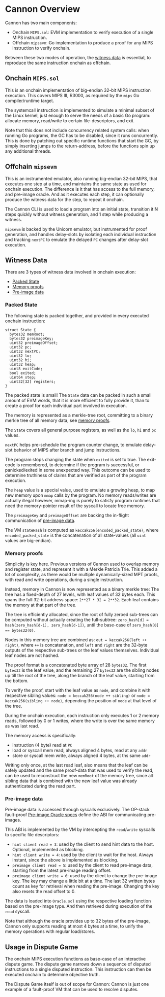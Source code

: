 # Cannon Overview

Cannon has two main components:
- Onchain `MIPS.sol`: EVM implementation to verify execution of a single MIPS instruction.
- Offchain `mipsevm`: Go implementation to produce a proof for any MIPS instruction to verify onchain.

Between these two modes of operation, the [witness data](#witness-data) is essential,
to reproduce the same instruction onchain as offchain.

## Onchain `MIPS.sol`

This is an onchain implementation of big-endian 32-bit MIPS instruction execution.
This covers MIPS III, R3000, as required by the `mips` Go compiler/runtime target.

The systemcall instruction is implemented to simulate a minimal subset of the Linux kernel,
just enough to serve the needs of a basic Go program:
allocate memory, read/write to certain file-descriptors, and exit.

Note that this does not include concurrency related system calls: when running Go programs,
the GC has to be disabled, since it runs concurrently.
This is done by patching out specific runtime functions that start the GC,
by simply inserting jumps to the return-address, before the functions spin up any additional threads.


## Offchain `mipsevm`

This is an instrumented emulator, also running big-endian 32-bit MIPS, that executes one step at a time,
and maintains the same state as used for onchain execution.
The difference is it that has access to the full memory, and pre-image oracle.
And as it executes each step, it can optionally produce the witness data for the step, to repeat it onchain.

The Cannon CLI is used to load a program into an initial state,
transition it N steps quickly without witness generation, and 1 step while producing a witness.

`mipsevm` is backed by the Unicorn emulator, but instrumented for proof generation,
and handles delay-slots by isolating each individual instruction and tracking `nextPC`
to emulate the delayed `PC` changes after delay-slot execution.

## Witness Data

There are 3 types of witness data involved in onchain execution:
- [Packed State](#packed-state)
- [Memory proofs](#memory-proofs) 
- [Pre-image data](#pre-image-data)

### Packed State

The following state is packed together, and provided in every executed onchain instruction:
```solidity
struct State {
  bytes32 memRoot;
  bytes32 preimageKey;
  uint32 preimageOffset;
  uint32 pc;
  uint32 nextPC;
  uint32 lo;
  uint32 hi;
  uint32 heap;
  uint8 exitCode;
  bool exited;
  uint64 step;
  uint32[32] registers;
}
```

The packed state is small! The `State` data can be packed in such a small amount of EVM words,
that it is more efficient to fully provide it, than to create a proof for each individual part involved in execution.

The memory is represented as a merkle-tree root, committing to a binary merkle tree of all memory data,
see [memory proofs](#memory-proofs).

The `State` covers all general purpose registers, as well as the `lo`, `hi` and `pc` values.

`nextPC` helps pre-schedule the program counter change, to emulate delay-slot behavior of MIPS
after branch and jump instructions.

The program stops changing the state when `exited` is set to true. The exit-code is remembered,
to determine if the program is successful, or panicked/exited in some unexpected way.
This outcome can be used to determine truthiness of claims that are verified as part of the program execution.

The `heap` value is a special value, used to emulate a growing heap, to map new memory upon `mmap` calls by the program.
No memory reads/writes are actually illegal however, mmap-ing is purely to satisfy program runtimes that
need the memory-pointer result of the syscall to locate free memory.

The `preimageKey` and `preimageOffset` are backing the in-flight communication of [pre-image data](#pre-image-data).

The VM `stateHash` is computed as `keccak256(encoded_packed_state)`,
where `encoded_packed_state` is the concatenation of all state-values (all `uint` values are big-endian).


### Memory proofs

Simplicity is key here. Previous versions of Cannon used to overlap memory and register state,
and represent it with a Merkle Patricia Trie.
This added a lot of complexity, as there would be multiple dynamically-sized MPT proofs,
with read and write operations, during a single instruction.

Instead, memory in Cannon is now represented as a binary merkle tree:
The tree has a fixed-depth of 27 levels, with leaf values of 32 bytes each.
This spans the full 32-bit address space: `2**27 * 32 = 2**32`.
Each leaf contains the memory at that part of the tree.

The tree is efficiently allocated, since the root of fully zeroed sub-trees
can be computed without actually creating the full-subtree: `zero_hash[d] = hash(zero_hash[d-1], zero_hash[d-1])`,
until the base-case of `zero_hash[0] == bytes32(0)`.

Nodes in this memory tree are combined as: `out = keccak256(left ++ right)`, where `++` is concatenation,
and `left` and `right` are the 32-byte outputs of the respective sub-trees or the leaf values themselves.
Individual leaf nodes are not hashed.

The proof format is a concatenated byte array of 28 `bytes32`. The first `bytes32` is the leaf value,
and the remaining 27 `bytes32` are the sibling nodes up till the root of the tree,
along the branch of the leaf value, starting from the bottom.

To verify the proof, start with the leaf value as `node`, and combine it with respective sibling values:
`node = keccak256(node ++ sibling)` or `node = keccak256(sibling ++ node)`,
depending the position of `node` at that level of the tree.

During the onchain execution, each instruction only executes 1 or 2 memory reads, followed by 0 or 1 writes,
where the write is over the same memory as was last read.

The memory access is specifically:
- instruction (4 byte) read at `PC`
- load or syscall mem read, always aligned 4 bytes, read at any `addr`
- store or syscall mem write, always aligned 4 bytes, at ths same `addr`

Writing only once, at the last read leaf, also means that the leaf can be safely updated and the same proof-data
that was used to verify the read, can be used to reconstruct the new `memRoot` of the memory tree,
since all sibling data that is combined with the new leaf value was already authenticated during the read part.

### Pre-image data

Pre-image data is accessed through syscalls exclusively.
The OP-stack fault-proof [Pre-image Oracle specs](https://github.com/ethereum-optimism/optimism/blob/develop/specs/fault-proof.md#pre-image-oracle)
define the ABI for communicating pre-images.

This ABI is implemented by the VM by intercepting the `read`/`write` syscalls to specific file descriptors:
- `hint client read = 3`: used by the client to send hint data to the host. Optional, implemented as blocking.
- `hint client write = 4`: used by the client to wait for the host. Always instant, since the above is implemented as blocking.
- `preimage client read = 5`: used by the client to read pre-image data, starting from the latest pre-image reading offset.
- `preimage client write = 6`: used by the client to change the pre-image key. The key may change a little bit at a time. The last 32 written bytes count as key for retrieval when reading the pre-image. Changing the key also resets the read offset to 0.

The data is loaded into `Oracle.sol` using the respective loading function based on the pre-image type.
And then retrieved during execution of the `read` syscall.

Note that although the oracle provides up to 32 bytes of the pre-image,
Cannon only supports reading at most 4 bytes at a time, to unify the memory operations with regular load/stores.


## Usage in Dispute Game

The onchain MIPS execution functions as base-case of an interactive dispute game.
The dispute game narrows down a sequence of disputed instructions to a single disputed instruction.
This instruction can then be executed onchain to determine objective truth.

The Dispute Game itself is out of scope for Cannon: Cannon is just one example of a fault-proof VM that
can be used to resolve disputes.
